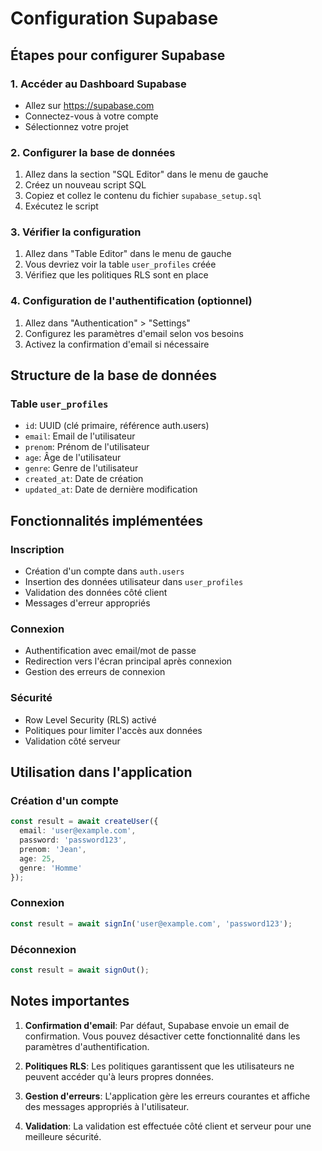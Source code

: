 # Configuration Supabase

## Étapes pour configurer Supabase

### 1. Accéder au Dashboard Supabase
- Allez sur https://supabase.com
- Connectez-vous à votre compte
- Sélectionnez votre projet

### 2. Configurer la base de données
1. Allez dans la section "SQL Editor" dans le menu de gauche
2. Créez un nouveau script SQL
3. Copiez et collez le contenu du fichier `supabase_setup.sql`
4. Exécutez le script

### 3. Vérifier la configuration
1. Allez dans "Table Editor" dans le menu de gauche
2. Vous devriez voir la table `user_profiles` créée
3. Vérifiez que les politiques RLS sont en place

### 4. Configuration de l'authentification (optionnel)
1. Allez dans "Authentication" > "Settings"
2. Configurez les paramètres d'email selon vos besoins
3. Activez la confirmation d'email si nécessaire

## Structure de la base de données

### Table `user_profiles`
- `id`: UUID (clé primaire, référence auth.users)
- `email`: Email de l'utilisateur
- `prenom`: Prénom de l'utilisateur
- `age`: Âge de l'utilisateur
- `genre`: Genre de l'utilisateur
- `created_at`: Date de création
- `updated_at`: Date de dernière modification

## Fonctionnalités implémentées

### Inscription
- Création d'un compte dans `auth.users`
- Insertion des données utilisateur dans `user_profiles`
- Validation des données côté client
- Messages d'erreur appropriés

### Connexion
- Authentification avec email/mot de passe
- Redirection vers l'écran principal après connexion
- Gestion des erreurs de connexion

### Sécurité
- Row Level Security (RLS) activé
- Politiques pour limiter l'accès aux données
- Validation côté serveur

## Utilisation dans l'application

### Création d'un compte
```typescript
const result = await createUser({
  email: 'user@example.com',
  password: 'password123',
  prenom: 'Jean',
  age: 25,
  genre: 'Homme'
});
```

### Connexion
```typescript
const result = await signIn('user@example.com', 'password123');
```

### Déconnexion
```typescript
const result = await signOut();
```

## Notes importantes

1. **Confirmation d'email**: Par défaut, Supabase envoie un email de confirmation. Vous pouvez désactiver cette fonctionnalité dans les paramètres d'authentification.

2. **Politiques RLS**: Les politiques garantissent que les utilisateurs ne peuvent accéder qu'à leurs propres données.

3. **Gestion d'erreurs**: L'application gère les erreurs courantes et affiche des messages appropriés à l'utilisateur.

4. **Validation**: La validation est effectuée côté client et serveur pour une meilleure sécurité. 